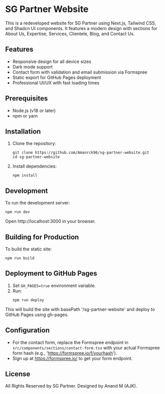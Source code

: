 # SG Partner Website

This is a redeveloped website for SG Partner using Next.js, Tailwind CSS, and Shadcn UI components. It features a modern design with sections for About Us, Expertise, Services, Clientele, Blog, and Contact Us.

## Features
- Responsive design for all device sizes
- Dark mode support
- Contact form with validation and email submission via Formspree
- Static export for GitHub Pages deployment
- Professional UI/UX with fast loading times

## Prerequisites
- Node.js (v18 or later)
- npm or yarn

## Installation
1. Clone the repository:
   ```
   git clone https://github.com/Amanrck96/sg-partner-website.git
   cd sg-partner-website
   ```
2. Install dependencies:
   ```
   npm install
   ```

## Development
To run the development server:
```
npm run dev
```
Open http://localhost:3000 in your browser.

## Building for Production
To build the static site:
```
npm run build
```

## Deployment to GitHub Pages
1. Set `GH_PAGES=true` environment variable.
2. Run:
   ```
   npm run deploy
   ```
This will build the site with basePath '/sg-partner-website' and deploy to GitHub Pages using gh-pages.

## Configuration
- For the contact form, replace the Formspree endpoint in `src/components/sections/contact-form.tsx` with your actual Formspree form hash (e.g., 'https://formspree.io/f/yourhash').
- Sign up at https://formspree.io/ to get your form endpoint.

## License
All Rights Reserved by SG Partner. Designed by Anand M (AJK).
